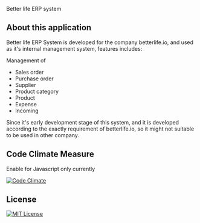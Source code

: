 Better life ERP system

About this application
----------------------

Better life ERP System is developed for the company betterlife.io, and used as it's internal management system, features includes:

Management of

- Sales order
- Purchase order
- Supplier
- Product category
- Product
- Expense
- Incoming

Since it's early development stage of this system, and it is developed according to the exactly requirement of betterlife.io,
so it might not suitable to be used in other company.

Code Climate Measure
--------------------
Enable for Javascript only currently

[![Code Climate](https://codeclimate.com/github/betterlife/erp/badges/gpa.svg)](https://codeclimate.com/github/betterlife/erp)

License
-------
[![MIT License](http://img.shields.io/:license-mit-blue.svg)](http://badges.mit-license.org)
